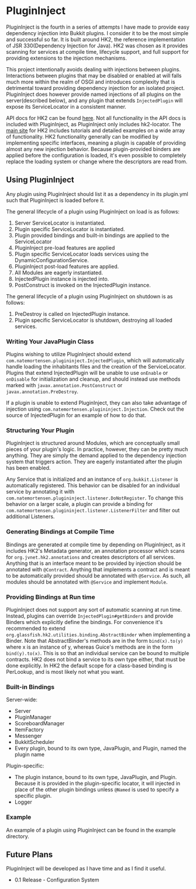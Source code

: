 # PluginInject

PluginInject is the fourth in a series of attempts I have made to provide easy dependency injection
into Bukkit plugins.  I consider it to be the most simple and successful so far.  It is built around
HK2, the reference implementation of JSR 330(Dependency Injection for Java).  HK2 was chosen as it
provides scanning for services at compile time, lifecycle support, and full support for providing
extensions to the injection mechanisms.

This project intentionally avoids dealing with injections between plugins.  Interactions between
plugins that may be disabled or enabled at will falls much more within the realm of OSGI and
introduces complexity that is detrimental toward providing dependency injection for an isolated
project.  PluginInject does however provide named injections of all plugins on the server(described below),
and any plugin that extends ```InjectedPlugin``` will expose its ServiceLocator in a consistent
manner.

API docs for HK2 can be found [here](https://hk2.java.net/2.5.0-b36/apidocs/index.html).  Not all functionality
in the API docs is included with PluginInject, as PluginInject only includes hk2-locator. The [main site](https://hk2.java.net/2.5.0-b36/index.html) for HK2
includes tutorials and detailed examples on a wide array of functionality. HK2 functionality generally can be
modified by implementing specific interfaces, meaning a plugin is capable of providing almost any new injection
behavior. Because plugin-provided binders are applied before the configuration is loaded, it's even possible
to completely replace the loading system or change where the descriptors are read from.
## Using PluginInject
Any plugin using PluginInject should list it as a dependency in its plugin.yml such that
PluginInject is loaded before it.

The general lifecycle of a plugin using PluginInject on load is as follows:

1. Server ServiceLocator is instantiated.
1. Plugin specific ServiceLocator is instantiated.
1. Plugin provided bindings and built-in bindings are applied to the ServiceLocator
1. PluginInject pre-load features are applied
1. Plugin specific ServiceLocator loads services using the DynamicConfigurationService.
1. PluginInject post-load features are applied.
1. All Modules are eagerly instantiated.
1. InjectedPlugin instance is injected into.
1. PostConstruct is invoked on the InjectedPlugin instance.

The general lifecycle of a plugin using PluginInject on shutdown is as follows:

1. PreDestroy is called on InjectedPlugin instance.
1. Plugin specific ServiceLocator is shutdown, destroying all loaded services.

### Writing Your JavaPlugin Class
Plugins wishing to utilize PluginInject should extend ```com.natemortensen.plugininject.InjectedPlugin```,
which will automatically handle loading the inhabitants files and the creation of the ServiceLocator.  Plugins
that extend InjectedPlugin will be unable to use ```onEnable``` or ```onDisable``` for initialization and cleanup,
and should instead use methods marked with ```javax.annotation.PostConstruct``` or ```javax.annotation.PreDestroy```.

If a plugin is unable to extend PluginInject, they can also take advantage of injection using ```com.natemortensen.plugininject.Injection```.
  Check out the source of InjectedPlugin for an example of how to do that.
### Structuring Your Plugin
PluginInject is structured around Modules, which are conceptually small pieces of your plugin's logic.  In practice,
however, they can be pretty much anything.  They are simply the demand applied to the dependency injection system
that triggers action.  They are eagerly instantiated after the plugin has been enabled.

Any Service that is initialized and an instance of ```org.bukkit.Listener``` is automatically registered. This behavior
can be disabled for an individual service by annotating it with ```com.natemortensen.plugininject.listener.DoNotRegister```.
To change this behavior on a larger scale, a plugin can provide a binding for ```com.natemortensen.plugininject.listener.ListenerFilter```
and filter out additional Listeners.

### Generating Bindings at Compile Time
Bindings are generated at compile time by depending on PluginInject, as it includes HK2's Metadata generator,
an annotation processor which scans for ```org.jvnet.hk2.annotations``` and creates descriptors of all services.
Anything that is an interface meant to be provided by injection should be annotated with ```@Contract```. Anything
that implements a contract and is meant to be automatically provided should be annotated with ```@Service```. As such,
all modules should be annotated with ```@Service``` and implement ```Module```.

### Providing Bindings at Run time
PluginInject does not support any sort of automatic scanning at run time. Instead, plugins can override ```InjectedPlugin#getBinders```
and provide Binders which explicitly define the bindings.  For convenience it's recommended to extend ```org.glassfish.hk2.utilities.binding.AbstractBinder```
when implementing a Binder. Note that AbstractBinder's methods are in the form ```bind(x).to(y)``` where x is an instance of y, whereas
Guice's methods are in the form ```bind(y).to(x)```. This is so that an individual service can be bound to multiple contracts.
HK2 does not bind a service to its own type either, that must be done explicitly.  In HK2 the default scope for a class-based binding is
PerLookup, and is most likely not what you want.

### Built-in Bindings
Server-wide:
* Server
* PluginManager
* ScoreboardManager
* ItemFactory
* Messenger
* BukkitScheduler
* Every plugin, bound to its own type, JavaPlugin, and Plugin, named the plugin name

Plugin-specific:
* The plugin instance, bound to its own type, JavaPlugin, and Plugin.  Because it is provided
in the plugin-specific locator, it will injected in place of the other plugin bindings unless ```@Named``` is used
to specify a specific plugin.
* Logger

### Example
An example of a plugin using PluginInject can be found in the example directory.
## Future Plans
PluginInject will be developed as I have time and as I find it useful.

* 0.1 Release - Configuration System


